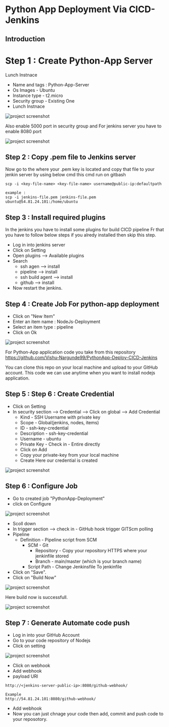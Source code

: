 # Python App Deployment Via CICD-Jenkins

## Introduction 

# Step 1 : Create Python-App Server
Lunch Instnace

- Name and tags : Python-App-Server
- Os Images - Ubuntu
- Instance type - t2.micro
- Security group - Existing One
- Lunch Instnace

![project screenshot](/Images/server.PNG)

Also enable 5000 port in security group and For jenkins server you have to enable 8080 port

![project screenshot](/Images/Sg.PNG)

## Step 2 : Copy .pem file to Jenkins server
Now go to the where your .pem key is located and copy that file to your jenkin server by using below cmd this cmd run on gitbash
```
scp -i <key-file-name> <key-file-name> username@public-ip:defaultpath

example :
scp -i jenkins-file.pem jenkins-file.pem ubuntu@54.81.24.101:/home/ubuntu
```
## Step 3 : Install required plugins
In the jenkins you have to install some plugins for build CICD pipeline Fr that you have to follow below steps if you alredy installed then skip this step. 

- Log in into jenkins server
- Click on Setting
- Open plugins --> Available plugins
- Search
    - ssh agen --> install
    - pipeline --> install
    - ssh build agent --> install
    - github --> install
- Now restart the jenkins.

## Step 4 : Create Job For python-app deployment
- Click on "New Item"
- Enter an item name : NodeJs-Deployment
- Select an item type : pipeline
- Click on Ok

![project screenshot](/Images/job.png)

For Python-App application code you take from this repository https://github.com/Vishu-Nargunde99/PythonApp-Deploy-CICD-Jenkins 

You can clone this repo on your local machine and upload to your GitHub account. This code we can use anytime when you want to install nodejs application.

## Step 5 : Step 6 : Create Credential
- Click on Setting
- In security section --> Credential --> Click on global --> Add Credential
    - Kind - SSH Username with private key
    - Scope - Global(jenkins, nodes, items)
    - ID - ssh-key-credential
    - Description - ssh-key-credential
    - Username - ubuntu
    - Private Key - Check in - Entire directly
    - Click on Add
    - Copy your private-key from your local machine
    - Create 
Here our credential is created

![project screenshot](/Images/credential.PNG)

## Step 6 : Configure Job
- Go to created job "PythonApp-Deployment"
- click on Configure

![project screenshot](/Images/configire.png)

- Scoll down
- In trigger section --> check in - GitHub hook trigger GITScm polling
- Pipeline
    - Definition - Pipeline script from SCM
        - SCM - Git
            - Repository - Copy your repository HTTPS where your jenkinfile stored
            - Branch - main/master (which is your branch name)
        - Script Path - Change Jenkinsfile To jenkinfile
- Click on "Save".
- Click on "Build Now"

![project screenshot](/Images/build%20succ.PNG)

Here build now is successfull.

![project screenshot](/Images/output.PNG)

## Step 7 : Generate Automate code push
- Log in into your GitHub Account
- Go to your code repository of Nodejs
- Click on setting

![project screenshot](/Images/webhook.png)

- Click on webhook
- Add webhook
- payload URl
```
http://<jenkins-server-public-ip>:8080/github-webhook/

Example
http://54.81.24.101:8080/github-webhook/
```
- Add webhook
- Now you can just chnage your code then add, commit and push code to your reposotory.
















